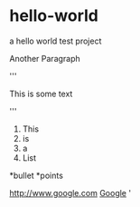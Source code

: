 # hello-world
a hello world test project

Another Paragraph

'''
<p>This is some text </p>
'''

1. This
2. is
3. a
4. List

*bullet 
*points

http://www.google.com
[Google](http://www.google.com)
'